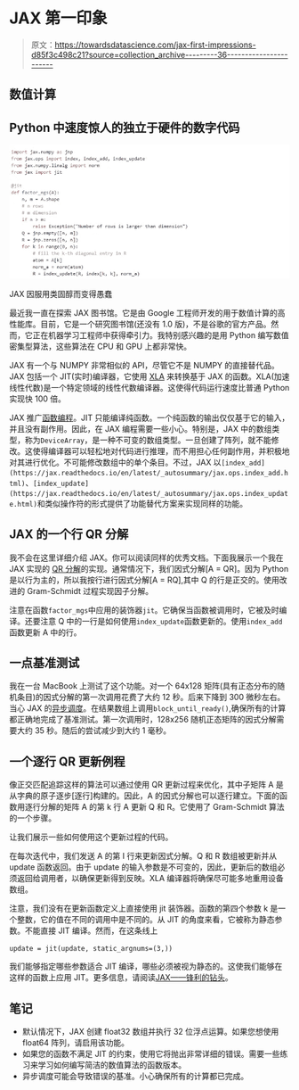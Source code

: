 # JAX 第一印象

> 原文：<https://towardsdatascience.com/jax-first-impressions-d85f3c498c21?source=collection_archive---------36----------------------->

## 数值计算

## Python 中速度惊人的独立于硬件的数字代码

![](img/a0f71b6d4f7d1110b16fc994d42bcbbd.png)

JAX 因服用类固醇而变得愚蠢

最近我一直在探索 JAX 图书馆。它是由 Google 工程师开发的用于数值计算的高性能库。目前，它是一个研究图书馆(还没有 1.0 版)，不是谷歌的官方产品。然而，它正在机器学习工程师中获得牵引力。我特别感兴趣的是用 Python 编写数值密集型算法，这些算法在 CPU 和 GPU 上都非常快。

JAX 有一个与 NUMPY 非常相似的 API，尽管它不是 NUMPY 的直接替代品。JAX 包括一个 JIT(实时)编译器，它使用 [XLA](https://www.tensorflow.org/xla/) 来转换基于 JAX 的函数。XLA(加速线性代数)是一个特定领域的线性代数编译器。这使得代码运行速度比普通 Python 实现快 100 倍。

JAX 推广[函数编程](https://en.wikipedia.org/wiki/Functional_programming)。JIT 只能编译纯函数。一个纯函数的输出仅仅基于它的输入，并且没有副作用。因此，在 JAX 编程需要一些小心。特别是，JAX 中的数组类型，称为`DeviceArray`，是一种不可变的数组类型。一旦创建了阵列，就不能修改。这使得编译器可以轻松地对代码进行推理，而不用担心任何副作用，并积极地对其进行优化。不可能修改数组中的单个条目。不过，JAX 以`[index_add](https://jax.readthedocs.io/en/latest/_autosummary/jax.ops.index_add.html)`、`[index_update](https://jax.readthedocs.io/en/latest/_autosummary/jax.ops.index_update.html)`和类似操作符的形式提供了功能替代方案来实现同样的功能。

## JAX 的一个行 QR 分解

我不会在这里详细介绍 JAX。你可以阅读同样的优秀文档。下面我展示一个我在 JAX 实现的 [QR 分解](https://en.wikipedia.org/wiki/QR_decomposition)的实现。通常情况下，我们因式分解[A = QR]。因为 Python 是以行为主的，所以我按行进行因式分解[A = RQ],其中 Q 的行是正交的。使用改进的 Gram-Schmidt 过程实现因子分解。

注意在函数`factor_mgs`中应用的装饰器`jit`。它确保当函数被调用时，它被及时编译。还要注意 Q 中的一行是如何使用`index_update`函数更新的。使用`index_add`函数更新 A 中的行。

## 一点基准测试

我在一台 MacBook 上测试了这个功能。对一个 64x128 矩阵(具有正态分布的随机条目)的因式分解的第一次调用花费了大约 12 秒。后来下降到 300 微秒左右。当心 JAX 的[异步调度](https://jax.readthedocs.io/en/latest/async_dispatch.html)。在结果数组上调用`block_until_ready()`,确保所有的计算都正确地完成了基准测试。第一次调用时，128x256 随机正态矩阵的因式分解需要大约 35 秒。随后的尝试减少到大约 1 毫秒。

## 一个逐行 QR 更新例程

像正交匹配追踪这样的算法可以通过使用 QR 更新过程来优化，其中子矩阵 A 是从字典的原子逐步[逐行]构建的。因此，A 的因式分解也可以逐行建立。下面的函数用逐行分解的矩阵 A 的第 k 行 A 更新 Q 和 R。它使用了 Gram-Schmidt 算法的一个步骤。

让我们展示一些如何使用这个更新过程的代码。

在每次迭代中，我们发送 A 的第 I 行来更新因式分解。Q 和 R 数组被更新并从 update 函数返回。由于 update 的输入参数是不可变的，因此，更新后的数组必须返回给调用者，以确保更新得到反映。XLA 编译器将确保尽可能多地重用设备数组。

注意，我们没有在更新函数定义上直接使用 jit 装饰器。函数的第四个参数 k 是一个整数，它的值在不同的调用中是不同的。从 JIT 的角度来看，它被称为静态参数。不能直接 JIT 编译。然而，在这条线上

```
update = jit(update, static_argnums=(3,))
```

我们能够指定哪些参数适合 JIT 编译，哪些必须被视为静态的。这使我们能够在这样的函数上应用 JIT。更多信息，请阅读[JAX——锋利的钻头](https://jax.readthedocs.io/en/latest/notebooks/Common_Gotchas_in_JAX.html)。

## 笔记

*   默认情况下，JAX 创建 float32 数组并执行 32 位浮点运算。如果您想使用 float64 阵列，请启用该功能。
*   如果您的函数不满足 JIT 的约束，使用它将抛出非常详细的错误。需要一些练习来学习如何编写简洁的数值算法的函数版本。
*   异步调度可能会导致错误的基准。小心确保所有的计算都已完成。